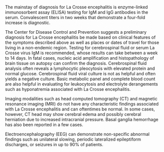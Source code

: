 The mainstay of diagnosis for La Crosse encephalitis is enzyme-linked immunosorbent assay (ELISA) testing for IgM and IgG antibodies in the serum. Convalescent titers in two weeks that demonstrate a four-fold increase is diagnostic.

The Center for Disease Control and Prevention suggests a preliminary diagnosis for La Crosse encephalitis be made based on clinical features of the symptoms described above as well as places or dates of travel for those living in a non-endemic region. Testing for cerebrospinal fluid or serum La Crosse virus IgM is recommended, whose results can take between a week to 14 days. In fatal cases, nucleic acid amplification and histopathology of brain tissue on autopsy can confirm the diagnosis. Cerebrospinal fluid analysis often reveals a lymphocytic pleocytosis with elevated protein and normal glucose. Cerebrospinal fluid viral culture is not as helpful and often yields a negative culture. Basic metabolic panel and complete blood count are also helpful in evaluating for leukocytosis and electrolyte derangements such as hyponatremia associated with La Crosse encephalitis.

Imaging modalities such as head computed tomography (CT) and magnetic resonance imaging (MRI) do not have any characteristic findings associated with La Crosse encephalitis and can oftentimes be normal. In some cases, however, CT head may show cerebral edema and possibly cerebral herniation due to increased intracranial pressure. Basal ganglia hemorrhage has also been reported in a few cases.

Electroencephalography (EEG) can demonstrate non-specific abnormal findings such as unilateral slowing, periodic lateralized epileptiform discharges, or seizures in up to 90% of patients.